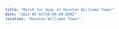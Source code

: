 ```yaml
---
title: "March for dogs at Houston Williams Tower"
date: "2022-06-01T20:00:00.000Z"
location: "Houston Williams Tower"
---
```

